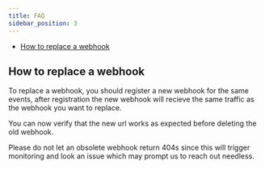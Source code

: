 ```yaml
---
title: FAQ
sidebar_position: 3
---
```


- [How to replace a webhook](#how-to-replace-a-webhook)


## How to replace a webhook

To replace a webhook, you should register a new webhook for the same events,
after registration the new webhook will recieve the same traffic as the webhook
you want to replace.

You can now verify that the new url works as expected before deleting the old
webhook.

Please do not let an obsolete webhook return 404s since this will trigger
monitoring and look an issue which may prompt us to reach out needless. 

